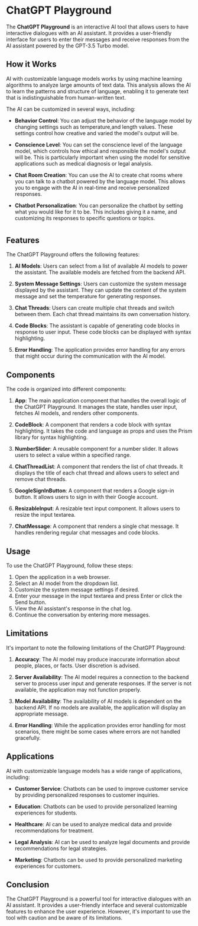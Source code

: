 
# ChatGPT Playground

The **ChatGPT Playground** is an interactive AI tool that allows users to have interactive dialogues with an AI assistant. It provides a user-friendly interface for users to enter their messages and receive responses from the AI assistant powered by the GPT-3.5 Turbo model.

## How it Works

AI with customizable language models works by using machine learning algorithms to analyze large amounts of text data. This analysis allows the AI to learn the patterns and structure of language, enabling it to generate text that is indistinguishable from human-written text.

The AI can be customized in several ways, including:

- **Behavior Control**: You can adjust the behavior of the language model by changing settings such as temperature,and length values. These settings control how creative and varied the model's output will be.

- **Conscience Level**: You can set the conscience level of the language model, which controls how ethical and responsible the model's output will be. This is particularly important when using the model for sensitive applications such as medical diagnosis or legal analysis.

- **Chat Room Creation**: You can use the AI to create chat rooms where you can talk to a chatbot powered by the language model. This allows you to engage with the AI in real-time and receive personalized responses.

- **Chatbot Personalization**: You can personalize the chatbot by setting what you would like for it to be. This includes giving it a name, and customizing its responses to specific questions or topics.

#

## Features

The ChatGPT Playground offers the following features:

1. **AI Models**: Users can select from a list of available AI models to power the assistant. The available models are fetched from the backend API.

2. **System Message Settings**: Users can customize the system message displayed by the assistant. They can update the content of the system message and set the temperature for generating responses.

3. **Chat Threads**: Users can create multiple chat threads and switch between them. Each chat thread maintains its own conversation history.

4. **Code Blocks**: The assistant is capable of generating code blocks in response to user input. These code blocks can be displayed with syntax highlighting.

5. **Error Handling**: The application provides error handling for any errors that might occur during the communication with the AI model.

## Components

The code is organized into different components:

1. **App**: The main application component that handles the overall logic of the ChatGPT Playground. It manages the state, handles user input, fetches AI models, and renders other components.

2. **CodeBlock**: A component that renders a code block with syntax highlighting. It takes the code and language as props and uses the Prism library for syntax highlighting.

3. **NumberSlider**: A reusable component for a number slider. It allows users to select a value within a specified range.

4. **ChatThreadList**: A component that renders the list of chat threads. It displays the title of each chat thread and allows users to select and remove chat threads.

5. **GoogleSignInButton**: A component that renders a Google sign-in button. It allows users to sign in with their Google account.

6. **ResizableInput**: A resizable text input component. It allows users to resize the input textarea.

7. **ChatMessage**: A component that renders a single chat message. It handles rendering regular chat messages and code blocks.

## Usage

To use the ChatGPT Playground, follow these steps:

1. Open the application in a web browser.
2. Select an AI model from the dropdown list.
3. Customize the system message settings if desired.
4. Enter your message in the input textarea and press Enter or click the Send button.
5. View the AI assistant's response in the chat log.
6. Continue the conversation by entering more messages.

## Limitations

It's important to note the following limitations of the ChatGPT Playground:

1. **Accuracy**: The AI model may produce inaccurate information about people, places, or facts. User discretion is advised.

2. **Server Availability**: The AI model requires a connection to the backend server to process user input and generate responses. If the server is not available, the application may not function properly.

3. **Model Availability**: The availability of AI models is dependent on the backend API. If no models are available, the application will display an appropriate message.

4. **Error Handling**: While the application provides error handling for most scenarios, there might be some cases where errors are not handled gracefully.

## Applications

AI with customizable language models has a wide range of applications, including:

- **Customer Service**: Chatbots can be used to improve customer service by providing personalized responses to customer inquiries.

- **Education**: Chatbots can be used to provide personalized learning experiences for students.

- **Healthcare**: AI can be used to analyze medical data and provide recommendations for treatment.

- **Legal Analysis**: AI can be used to analyze legal documents and provide recommendations for legal strategies.

- **Marketing**: Chatbots can be used to provide personalized marketing experiences for customers.

## Conclusion

The ChatGPT Playground is a powerful tool for interactive dialogues with an AI assistant. It provides a user-friendly interface and several customizable features to enhance the user experience. However, it's important to use the tool with caution and be aware of its limitations.
